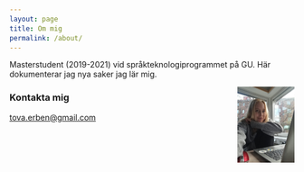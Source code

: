 ```yaml
---
layout: page
title: Om mig
permalink: /about/
---
```


Masterstudent (2019-2021) vid språkteknologiprogrammet på GU. Här dokumenterar jag nya saker jag lär mig.

<img style="float: right;" src="images/profilbild_labb.jpeg" width="20%" height="20%">

### Kontakta mig

[tova.erben@gmail.com](mailto:tova.erben@gmail.com)
